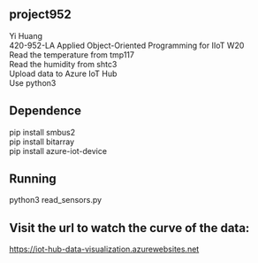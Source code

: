 ## project952
Yi Huang  
420-952-LA Applied Object-Oriented Programming for IIoT W20  
Read the temperature from tmp117  
Read the humidity from shtc3  
Upload data to Azure IoT Hub  
Use python3  
## Dependence
pip install smbus2  
pip install bitarray  
pip install azure-iot-device  
## Running
python3 read_sensors.py  
## Visit the url to watch the curve of the data:
https://iot-hub-data-visualization.azurewebsites.net  
